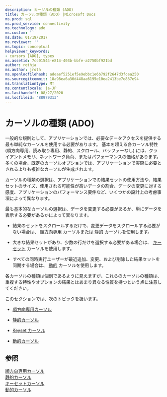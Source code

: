 ```yaml
---
description: カーソルの種類 (ADO)
title: カーソルの種類 (ADO) |Microsoft Docs
ms.prod: sql
ms.prod_service: connectivity
ms.technology: ado
ms.custom: ''
ms.date: 01/19/2017
ms.reviewer: ''
ms.topic: conceptual
helpviewer_keywords:
- cursors [ADO], types
ms.assetid: 7cc01544-e814-403b-bbfe-a2750bf921bd
author: rothja
ms.author: jroth
ms.openlocfilehash: adeaef5251ef5e9ebbc1e6b792f2647d3fcea250
ms.sourcegitcommit: 18a98ea6a30d448aa6195e10ea2413be7e837e94
ms.translationtype: MT
ms.contentlocale: ja-JP
ms.lasthandoff: 08/27/2020
ms.locfileid: "88979313"
---
```

# <a name="types-of-cursors-ado"></a>カーソルの種類 (ADO)
一般的な規則として、アプリケーションでは、必要なデータアクセスを提供する最も単純なカーソルを使用する必要があります。 基本を超える各カーソル特性 (順方向専用、読み取り専用、静的、スクロール、バッファーなし) には、クライアントメモリ、ネットワーク負荷、またはパフォーマンスの価格があります。 多くの場合、既定のカーソルオプションでは、アプリケーションで実際に必要とされるよりも複雑なカーソルが生成されます。  
  
 カーソルの種類の選択は、アプリケーションでの結果セットの使用方法や、結果セットのサイズ、使用される可能性が高いデータの割合、データの変更に対する感度、アプリケーションのパフォーマンス要件など、いくつかの設計上の考慮事項によって異なります。  
  
 最も基本的なカーソルの選択は、データを変更する必要があるか、単にデータを表示する必要があるかによって異なります。  
  
-   結果のセットをスクロールするだけで、変更データをスクロールする必要がない場合は、 [順方向専用](../../../ado/guide/data/forward-only-cursors.md) カーソルまたは [静的](../../../ado/guide/data/static-cursors.md) カーソルを使用します。  
  
-   大きな結果セットがあり、少数の行だけを選択する必要がある場合は、 [キーセット](../../../ado/guide/data/keyset-cursors.md) カーソルを使用します。  
  
-   すべての同時実行ユーザーが最近追加、変更、および削除した結果セットを同期する場合は、 [動的](../../../ado/guide/data/dynamic-cursors.md) カーソルを使用します。  
  
 各カーソルの種類は個別であるように見えますが、これらのカーソルの種類は、重複する特性やオプションの結果とはあまり異なる性質を持つという点に注意してください。  
  
 このセクションでは、次のトピックを扱います。  
  
-   [順方向専用カーソル](../../../ado/guide/data/forward-only-cursors.md)  
  
-   [静的カーソル](../../../ado/guide/data/static-cursors.md)  
  
-   [Keyset カーソル](../../../ado/guide/data/keyset-cursors.md)  
  
-   [動的カーソル](../../../ado/guide/data/dynamic-cursors.md)  
  
## <a name="see-also"></a>参照  
 [順方向専用カーソル](../../../ado/guide/data/forward-only-cursors.md)   
 [静的カーソル](../../../ado/guide/data/static-cursors.md)   
 [キーセットカーソル](../../../ado/guide/data/keyset-cursors.md)   
 [動的カーソル](../../../ado/guide/data/dynamic-cursors.md)
